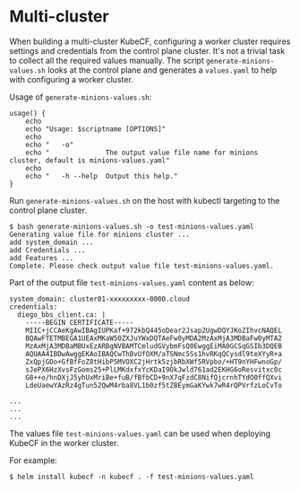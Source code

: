 # Multi-cluster

When building a multi-cluster KubeCF, configuring a worker cluster requires settings and credentials from the control plane cluster. 
It's not a trivial task to collect all the required values manually. 
The script `generate-minions-values.sh` looks at the control plane and generates a `values.yaml` to help with configuring a worker cluster.

Usage of `generate-minions-values.sh`:

```shell
usage() {
    echo
    echo "Usage: $scriptname [OPTIONS]"
    echo
    echo "   -o"
    echo "              The output value file name for minions cluster, default is minions-values.yaml"
    echo
    echo "   -h --help  Output this help."
}
```

Run `generate-minions-values.sh` on the host with kubectl targeting to the control plane cluster.

```
$ bash generate-minions-values.sh -o test-minions-values.yaml
Generating value file for minions cluster ...
add system_domain ...
add Credentials ...
add Features ...
Complete. Please check output value file test-minions-values.yaml.
```

Part of the output file `test-minions-values.yaml` content as below:
```
system_domain: cluster01-xxxxxxxxx-0000.cloud
credentials:
  diego_bbs_client.ca: |
    -----BEGIN CERTIFICATE-----
    MIIC+jCCAeKgAwIBAgIUPKaf+972kbQ445oDear2Jsap2UgwDQYJKoZIhvcNAQEL
    BQAwFTETMBEGA1UEAxMKaW50ZXJuYWxDQTAeFw0yMDA2MzAxMjA3MDBaFw0yMTA2
    MzAxMjA3MDBaMBUxEzARBgNVBAMTCmludGVybmFsQ0EwggEiMA0GCSqGSIb3DQEB
    AQUAA4IBDwAwggEKAoIBAQCwThBvUfOXM/aTSNmc5Ss1hvRKqQCysdl9teXYyR+a
    ZxQpjGOo+GfBfFoZ8tHibP5MVOXC2jHrtk5zjbRbXWf5RVpbo/+HT9nYHFwnoGp/
    sJePX6HzXvsFzGoms25+PlLMKdxfxYcKDaI9OkJwld761ad2EKHG6oResvitxc0c
    G8++o/hnDXjJ5yhUxMriBe+fuB/fBfbCD+9nX7qFzdC8NifQjcrnhTYdO0ffQXvi
    LdeUaewYAzRz4gTun52QwM4rba8VL1b0zf5tZBEymGaKYwk7wR4rQPVrfzLoCvTo

...
...
...
```

The values file `test-minions-values.yaml` can be used when deploying KubeCF in the worker cluster.

For example: 
```
$ helm install kubecf -n kubecf . -f test-minions-values.yaml
```
